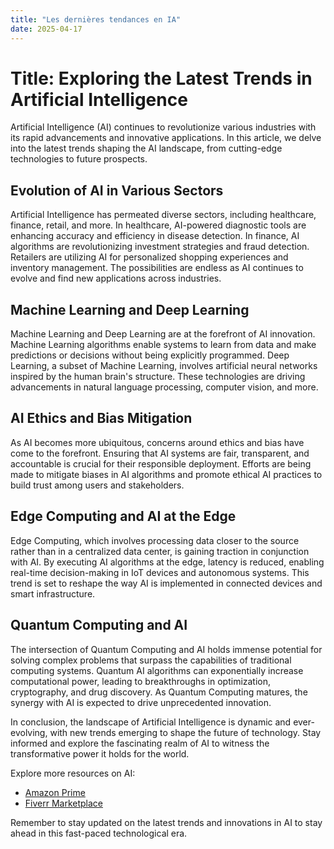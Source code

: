```yaml
---
title: "Les dernières tendances en IA"
date: 2025-04-17
---
```


# Title: Exploring the Latest Trends in Artificial Intelligence

Artificial Intelligence (AI) continues to revolutionize various industries with its rapid advancements and innovative applications. In this article, we delve into the latest trends shaping the AI landscape, from cutting-edge technologies to future prospects.

## Evolution of AI in Various Sectors

Artificial Intelligence has permeated diverse sectors, including healthcare, finance, retail, and more. In healthcare, AI-powered diagnostic tools are enhancing accuracy and efficiency in disease detection. In finance, AI algorithms are revolutionizing investment strategies and fraud detection. Retailers are utilizing AI for personalized shopping experiences and inventory management. The possibilities are endless as AI continues to evolve and find new applications across industries.

## Machine Learning and Deep Learning

Machine Learning and Deep Learning are at the forefront of AI innovation. Machine Learning algorithms enable systems to learn from data and make predictions or decisions without being explicitly programmed. Deep Learning, a subset of Machine Learning, involves artificial neural networks inspired by the human brain's structure. These technologies are driving advancements in natural language processing, computer vision, and more.

## AI Ethics and Bias Mitigation

As AI becomes more ubiquitous, concerns around ethics and bias have come to the forefront. Ensuring that AI systems are fair, transparent, and accountable is crucial for their responsible deployment. Efforts are being made to mitigate biases in AI algorithms and promote ethical AI practices to build trust among users and stakeholders.

## Edge Computing and AI at the Edge

Edge Computing, which involves processing data closer to the source rather than in a centralized data center, is gaining traction in conjunction with AI. By executing AI algorithms at the edge, latency is reduced, enabling real-time decision-making in IoT devices and autonomous systems. This trend is set to reshape the way AI is implemented in connected devices and smart infrastructure.

## Quantum Computing and AI

The intersection of Quantum Computing and AI holds immense potential for solving complex problems that surpass the capabilities of traditional computing systems. Quantum AI algorithms can exponentially increase computational power, leading to breakthroughs in optimization, cryptography, and drug discovery. As Quantum Computing matures, the synergy with AI is expected to drive unprecedented innovation.

In conclusion, the landscape of Artificial Intelligence is dynamic and ever-evolving, with new trends emerging to shape the future of technology. Stay informed and explore the fascinating realm of AI to witness the transformative power it holds for the world.

Explore more resources on AI:
- [Amazon Prime](https://www.amazon.fr/amazonprime?_encoding=UTF8&primeCampaignId=prime_assoc_ft&tag=zenzen0d-21France)
- [Fiverr Marketplace](https://go.fiverr.com/visit/?bta=1071918&brand=fiverrmarketplace)

Remember to stay updated on the latest trends and innovations in AI to stay ahead in this fast-paced technological era.